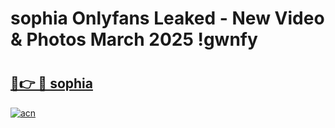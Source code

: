 # sophia Onlyfans Leaked - New Video & Photos March 2025 !gwnfy

# <h2><a href="https://9yh45p.iuczelnia.edu.pl?title=sophia&ref=gwnfy">🔗👉 🔴 sophia</a></h2>

[![acn](https://github.com/user-attachments/assets/0f9c940e-d8b0-45ae-aac7-cd30a18b3e1c)](https://9yh45p.iuczelnia.edu.pl?title=sophia&ref=gwnfy)

